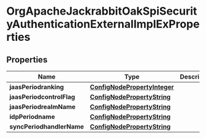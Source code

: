 
# OrgApacheJackrabbitOakSpiSecurityAuthenticationExternalImplExProperties

## Properties
Name | Type | Description | Notes
------------ | ------------- | ------------- | -------------
**jaasPeriodranking** | [**ConfigNodePropertyInteger**](ConfigNodePropertyInteger.md) |  |  [optional]
**jaasPeriodcontrolFlag** | [**ConfigNodePropertyString**](ConfigNodePropertyString.md) |  |  [optional]
**jaasPeriodrealmName** | [**ConfigNodePropertyString**](ConfigNodePropertyString.md) |  |  [optional]
**idpPeriodname** | [**ConfigNodePropertyString**](ConfigNodePropertyString.md) |  |  [optional]
**syncPeriodhandlerName** | [**ConfigNodePropertyString**](ConfigNodePropertyString.md) |  |  [optional]



